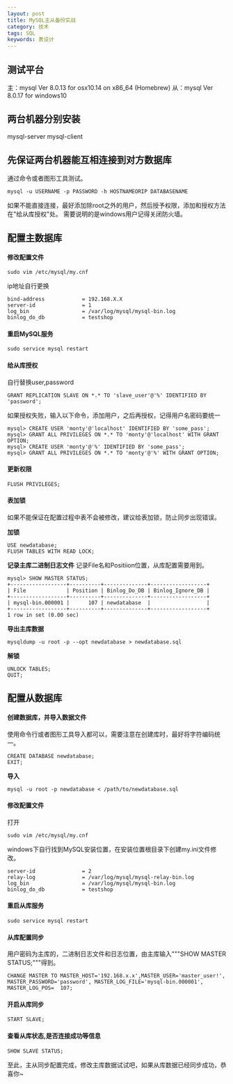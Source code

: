 ```yaml
---
layout: post
title: MySQL主从备份实战
category: 技术
tags: SQL
keywords: 表设计
---
```


## 测试平台
主：mysql  Ver 8.0.13 for osx10.14 on x86_64 (Homebrew)
从：mysql Ver 8.0.17 for windows10

## 两台机器分别安装
mysql-server mysql-client

## 先保证两台机器能互相连接到对方数据库
通过命令或者图形工具测试。
```
mysql -u USERNAME -p PASSWORD -h HOSTNAMEORIP DATABASENAME 
```

如果不能直接连接，最好添加除root之外的用户，然后授予权限，添加和授权方法在"给从库授权"处。
需要说明的是windows用户记得关闭防火墙。

## 配置主数据库

#### 修改配置文件

```
sudo vim /etc/mysql/my.cnf
```

ip地址自行更换
```
bind-address            = 192.168.X.X
server-id               = 1 
log_bin                 = /var/log/mysql/mysql-bin.log
binlog_do_db            = testshop
```

#### 重启MySQL服务

```
sudo service mysql restart
```

#### 给从库授权

自行替换user,password
```
GRANT REPLICATION SLAVE ON *.* TO 'slave_user'@'%' IDENTIFIED BY 'password';
```

如果授权失败，输入以下命令，添加用户，之后再授权，记得用户名密码要统一

```
mysql> CREATE USER 'monty'@'localhost' IDENTIFIED BY 'some_pass';
mysql> GRANT ALL PRIVILEGES ON *.* TO 'monty'@'localhost' WITH GRANT OPTION;
mysql> CREATE USER 'monty'@'%' IDENTIFIED BY 'some_pass';
mysql> GRANT ALL PRIVILEGES ON *.* TO 'monty'@'%' WITH GRANT OPTION;
```

#### 更新权限

```
FLUSH PRIVILEGES;
```

#### 表加锁

如果不能保证在配置过程中表不会被修改，建议给表加锁，防止同步出现错误。

**加锁**
```
USE newdatabase;
FLUSH TABLES WITH READ LOCK;
```

**记录主库二进制日志文件**
记录File名和Positiion位置，从库配置需要用到。
```
mysql> SHOW MASTER STATUS;
+------------------+----------+--------------+------------------+
| File             | Position | Binlog_Do_DB | Binlog_Ignore_DB |
+------------------+----------+--------------+------------------+
| mysql-bin.000001 |      107 | newdatabase  |                  |
+------------------+----------+--------------+------------------+
1 row in set (0.00 sec)
```

**导出主库数据**
```
mysqldump -u root -p --opt newdatabase > newdatabase.sql
```

**解锁**
```
UNLOCK TABLES;
QUIT;
```

## 配置从数据库

#### 创建数据库，并导入数据文件
使用命令行或者图形工具导入都可以，需要注意在创建库时，最好将字符编码统一。

```
CREATE DATABASE newdatabase;
EXIT;
```
**导入**
```
mysql -u root -p newdatabase < /path/to/newdatabase.sql
```

#### 修改配置文件

打开
```
sudo vim /etc/mysql/my.cnf
```

windows下自行找到MySQL安装位置，在安装位置根目录下创建my.ini文件修改。

```
server-id               = 2
relay-log               = /var/log/mysql/mysql-relay-bin.log
log_bin                 = /var/log/mysql/mysql-bin.log
binlog_do_db            = testshop
```

#### 重启从库服务
```
sudo service mysql restart
```

#### 从库配置同步
用户密码为主库的，二进制日志文件和日志位置，由主库输入"""SHOW MASTER STATUS;"""得到。
```
CHANGE MASTER TO MASTER_HOST='192.168.x.x',MASTER_USER='master_user!', MASTER_PASSWORD='password', MASTER_LOG_FILE='mysql-bin.000001', MASTER_LOG_POS=  107;
```

#### 开启从库同步
```
START SLAVE;
```

#### 查看从库状态,是否连接成功等信息
```
SHOW SLAVE STATUS;
```

至此，主从同步配置完成，修改主库数据试试吧，如果从库数据已经同步成功，恭喜你~
